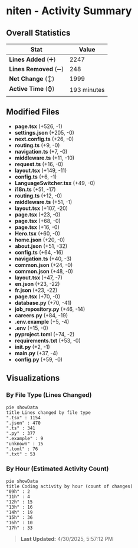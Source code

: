 # niten - Activity Summary 

## Overall Statistics

| Stat                   | Value                                                             |
| ---------------------- | ----------------------------------------------------------------- |
| **Lines Added** (➕)   | 2247                                          |
| **Lines Removed** (➖) | 248                                        |
| **Net Change** (↕)    | 1999                |
| **Active Time** (⌚)   | 193 minutes |


## Modified Files
- **page.tsx** (+526, -1)
- **settings.json** (+205, -0)
- **next.config.ts** (+26, -0)
- **routing.ts** (+9, -0)
- **navigation.ts** (+7, -0)
- **middleware.ts** (+11, -10)
- **request.ts** (+16, -0)
- **layout.tsx** (+149, -11)
- **config.ts** (+6, -1)
- **LanguageSwitcher.tsx** (+49, -0)
- **i18n.ts** (+51, -17)
- **routing.ts** (+12, -0)
- **middleware.ts** (+51, -1)
- **layout.tsx** (+107, -20)
- **page.tsx** (+23, -0)
- **page.tsx** (+68, -0)
- **page.tsx** (+16, -0)
- **Hero.tsx** (+60, -0)
- **home.json** (+20, -0)
- **about.json** (+51, -32)
- **config.ts** (+64, -16)
- **navigation.ts** (+40, -3)
- **common.json** (+24, -0)
- **common.json** (+48, -0)
- **layout.tsx** (+47, -7)
- **en.json** (+23, -22)
- **fr.json** (+23, -22)
- **page.tsx** (+70, -0)
- **database.py** (+70, -41)
- **job_repository.py** (+46, -14)
- **careers.py** (+84, -19)
- **.env.example** (+5, -4)
- **.env** (+15, -0)
- **pyproject.toml** (+74, -2)
- **requirements.txt** (+53, -0)
- **__init__.py** (+2, -1)
- **main.py** (+37, -4)
- **config.py** (+59, -0)

## Visualizations

### By File Type (Lines Changed)

```mermaid
pie showData
title Lines changed by file type
".tsx" : 1154
".json" : 470
".ts" : 341
".py" : 377
".example" : 9
"unknown" : 15
".toml" : 76
".txt" : 53
```

### By Hour (Estimated Activity Count)

```mermaid
pie showData
title Coding activity by hour (count of changes)
"09h" : 2
"11h" : 4
"12h" : 15
"13h" : 16
"14h" : 19
"15h" : 36
"16h" : 10
"17h" : 33
```


> **Last Updated:** 4/30/2025, 5:57:12 PM